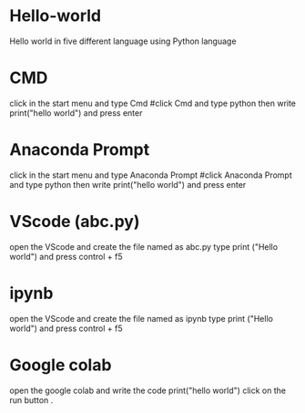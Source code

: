# Hello-world
Hello world in five different language using Python language
# CMD
click in the start menu and type Cmd
#click Cmd and type python 
then write print("hello world")
and press enter 
# Anaconda Prompt
click in the start menu and type Anaconda Prompt
#click Anaconda Prompt and type python 
then write print("hello world")
and press enter 
# VScode (abc.py)
open the VScode and create the file named as abc.py
type print ("Hello world") and press control + f5
# ipynb
open the VScode and create the file named as ipynb
type print ("Hello world") and press control + f5
# Google colab
open the google colab and write the code print("hello world")
click on the run button .
